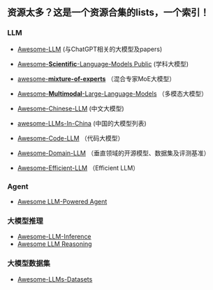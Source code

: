 资源太多？这是一个资源合集的lists，一个**索引**！
---

### LLM

- [Awesome-LLM](https://github.com/Hannibal046/Awesome-LLM) (与ChatGPT相关的大模型及papers)

- [Awesome-**Scientific**-Language-Models
Public](https://github.com/yuzhimanhua/Awesome-Scientific-Language-Models) (学科大模型)

- [awesome-**mixture-of-experts**](https://github.com/XueFuzhao/awesome-mixture-of-experts) （混合专家MoE大模型）

- [Awesome-**Multimodal**-Large-Language-Models](https://github.com/BradyFU/Awesome-Multimodal-Large-Language-Models) （多模态大模型）

- [Awesome-Chinese-LLM](https://github.com/HqWu-HITCS/Awesome-Chinese-LLM) (中文大模型)
  
- [awesome-LLMs-In-China](https://github.com/wgwang/awesome-LLMs-In-China) (中国的大模型列表)

- [Awesome-Code-LLM](https://github.com/codefuse-ai/Awesome-Code-LLM) （代码大模型）

- [Awesome-Domain-LLM](https://github.com/luban-agi/Awesome-Domain-LLM) （垂直领域的开源模型、数据集及评测基准）

- [Awesome-Efficient-LLM](https://github.com/horseee/Awesome-Efficient-LLM) （Efficient LLM）

### Agent
- [Awesome LLM-Powered Agent](https://github.com/hyp1231/awesome-llm-powered-agent) 

### 大模型推理
- [Awesome-LLM-Inference](https://github.com/DefTruth/Awesome-LLM-Inference) 
- [Awesome LLM Reasoning](https://github.com/atfortes/Awesome-LLM-Reasoning)

### 大模型数据集
- [Awesome-LLMs-Datasets](https://github.com/lmmlzn/Awesome-LLMs-Datasets)
